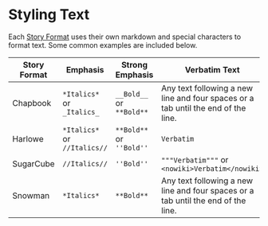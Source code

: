 # Styling Text

Each [Story Format](../introduction/story_formats.md) uses their own markdown and special characters to format text. Some common examples are included below.

| Story Format | Emphasis | Strong Emphasis | Verbatim Text |
|--------------|----------|-----------------|---------------|
| Chapbook     | `*Italics*` or `_Italics_` | `__Bold__` or `**Bold**` | Any text following a new line and four spaces or a tab until the end of the line. |
| Harlowe      | `*Italics*` or `//Italics//` | `**Bold**` or `''Bold''` | `Verbatim` |
| SugarCube    | `//Italics//` | `''Bold''` |  `"""Verbatim"""` or `<nowiki>Verbatim</nowiki>` |
| Snowman      | `*Italics*` | `**Bold**` |  Any text following a new line and four spaces or a tab until the end of the line. |
